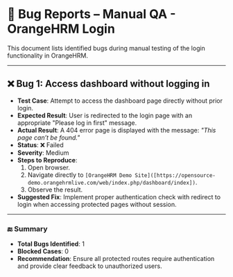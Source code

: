 # 🐞 Bug Reports – Manual QA - OrangeHRM Login

This document lists identified bugs during manual testing of the login functionality in OrangeHRM.

---

## ❌ Bug 1: Access dashboard without logging in

- **Test Case**: Attempt to access the dashboard page directly without prior login.
- **Expected Result**: User is redirected to the login page with an appropriate "Please log in first" message.
- **Actual Result**: A 404 error page is displayed with the message: *"This page can’t be found."*
- **Status**: ❌ Failed
- **Severity**: Medium
- **Steps to Reproduce**:
  1. Open browser.
  2. Navigate directly to `[OrangeHRM Demo Site]([https://opensource-demo.orangehrmlive.com/web/index.php/dashboard/index])`.
  3. Observe the result.
- **Suggested Fix**: Implement proper authentication check with redirect to login when accessing protected pages without session.

---

### 🔚 Summary

- **Total Bugs Identified**: 1
- **Blocked Cases**: 0
- **Recommendation**: Ensure all protected routes require authentication and provide clear feedback to unauthorized users.


